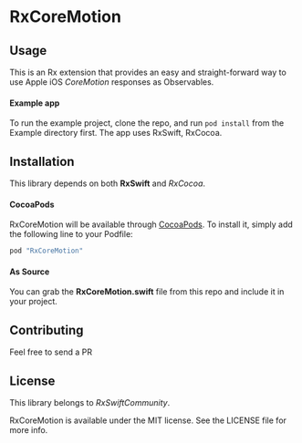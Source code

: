 
# RxCoreMotion

## Usage

This is an Rx extension that provides an easy and straight-forward way to use Apple iOS _CoreMotion_ responses as Observables.

#### Example app

To run the example project, clone the repo, and run `pod install` from the Example directory first. The app uses RxSwift, RxCocoa.

## Installation

This library depends on both __RxSwift__ and _RxCocoa_.

#### CocoaPods
RxCoreMotion will be available through [CocoaPods](http://cocoapods.org). To install it, simply add the following line to your Podfile:

```ruby
pod "RxCoreMotion"
```

#### As Source

You can grab the __RxCoreMotion.swift__ file from this repo and include it in your project.

## Contributing

Feel free to send a PR

## License

This library belongs to _RxSwiftCommunity_.

RxCoreMotion is available under the MIT license. See the LICENSE file for more info.
